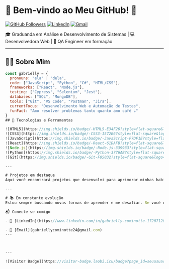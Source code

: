 # 🌟 Bem-vindo ao Meu GitHub! 👋

[![GitHub Followers](https://img.shields.io/github/followers/gabycominotte?style=social)](https://github.com/gabycominotte)
[![LinkedIn](https://img.shields.io/badge/LinkedIn-0077B5?style=flat-square&logo=linkedin&logoColor=white)](https://www.linkedin.com/in/gabrielly-cominotte-172071289/)
[![Gmail](https://img.shields.io/badge/Gmail-D14836?style=flat-square&logo=gmail&logoColor=white)](mailto:gabriellycominotte24@gmail.com)

🎓 Graduanda em Análise e Desenvolvimento de Sistemas | 💻 Desenvolvedora Web | 🧪 QA Engineer em formação

---

## 👩‍💻 Sobre Mim

```javascript
const gabrielly = {
  pronouns: "ela" | "dela",
  code: ["JavaScript", "Python", "C#", "HTML/CSS"],
  frameworks: ["React", "Node.js"],
  testing: ["Cypress", "Selenium", "Jest"],
  databases: ["SQL", "MongoDB"],
  tools: ["Git", "VS Code", "Postman", "Jira"],
  currentFocus: "Desenvolvimento Web e Automação de Testes",
  funFact: "Amo resolver problemas tanto quanto amo café ☕"
} 
## 🚀 Tecnologias e Ferramentas

![HTML5](https://img.shields.io/badge/-HTML5-E34F26?style=flat-square&logo=html5&logoColor=white)
![CSS3](https://img.shields.io/badge/-CSS3-1572B6?style=flat-square&logo=css3&logoColor=white)
![JavaScript](https://img.shields.io/badge/-JavaScript-F7DF1E?style=flat-square&logo=javascript&logoColor=black)
![React](https://img.shields.io/badge/-React-61DAFB?style=flat-square&logo=react&logoColor=black)
![Node.js](https://img.shields.io/badge/-Node.js-339933?style=flat-square&logo=node.js&logoColor=white)
![Python](https://img.shields.io/badge/-Python-3776AB?style=flat-square&logo=python&logoColor=white)
![Git](https://img.shields.io/badge/-Git-F05032?style=flat-square&logo=git&logoColor=white)

---

# Projetos em destaque
Aqui você encontrará projetos que desenvolvi para aprimorar minhas habilidades e colocar em prática o que estou aprendendo. Fique à vontade para explorar e compartilhar feedback! 😊

---

# 📚 Em constante evolução
Estou sempre buscando novas formas de aprender e me desafiar. Se você quiser trocar ideias ou colaborar em algum projeto, não hesite em entrar em contato!

📬 Conecte-se comigo

- 💼 [LinkedIn](https://www.linkedin.com/in/gabrielly-cominotte-172071289/)

- 📧 [Email](gabriellycominotte24@gmail.com)
---



---

![Visitor Badge](https://visitor-badge.laobi.icu/badge?page_id=seuusuario.seuusuario)
